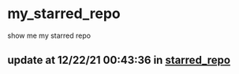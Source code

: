 # my_starred_repo
show me my starred repo

update at 12/22/21 00:43:36 in [starred_repo](./index.html)
---


